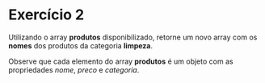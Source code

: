 # Exercício 2


Utilizando o array **produtos** disponibilizado, retorne um novo array com os **nomes** dos produtos da categoria **limpeza**.

Observe que cada elemento do array **produtos** é um objeto com as propriedades *nome*, *preco* e *categoria*.